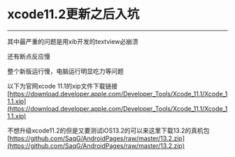 xcode11.2更新之后入坑
===
---
其中最严重的问题是用xib开发的textview必崩溃<br>

还有断点反应慢<br>

整个新版运行慢，电脑运行明显吃力等问题<br>

以下为官网xcode 11.1的xip文件下载链接[https://download.developer.apple.com/Developer_Tools/Xcode_11.1/Xcode_11.1.xip](https://download.developer.apple.com/Developer_Tools/Xcode_11.1/Xcode_11.1.xip)<br>

不想升级xcode11.2的但是又要测试iOS13.2的可以来这里下载13.2的真机包[https://github.com/SaqG/AndroidPages/raw/master/13.2.zip](https://github.com/SaqG/AndroidPages/raw/master/13.2.zip)<br>

